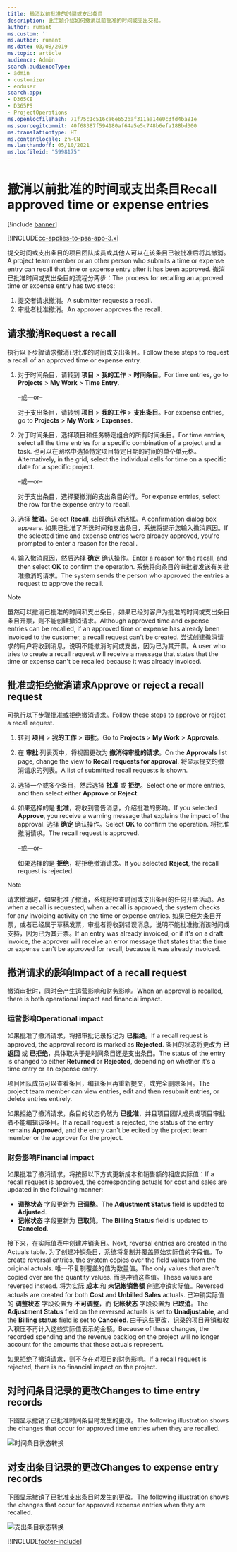 ```yaml
---
title: 撤消以前批准的时间或支出条目
description: 此主题介绍如何撤消以前批准的时间或支出交易。
author: rumant
ms.custom: ''
ms.author: rumant
ms.date: 03/08/2019
ms.topic: article
audience: Admin
search.audienceType:
- admin
- customizer
- enduser
search.app:
- D365CE
- D365PS
- ProjectOperations
ms.openlocfilehash: 71f75c1c516ca6e652baf311aa14e0c3fd4ba81e
ms.sourcegitcommit: 40f68387f594180af64a5e5c748b6efa188bd300
ms.translationtype: HT
ms.contentlocale: zh-CN
ms.lasthandoff: 05/10/2021
ms.locfileid: "5998175"
---
```

# <a name="recall-approved-time-or-expense-entries"></a><span data-ttu-id="6d4f2-103">撤消以前批准的时间或支出条目</span><span class="sxs-lookup"><span data-stu-id="6d4f2-103">Recall approved time or expense entries</span></span>

[!include [banner](../includes/psa-now-project-operations.md)]

[!INCLUDE[cc-applies-to-psa-app-3.x](../includes/cc-applies-to-psa-app-3x.md)]

<span data-ttu-id="6d4f2-104">提交时间或支出条目的项目团队成员或其他人可以在该条目已被批准后将其撤消。</span><span class="sxs-lookup"><span data-stu-id="6d4f2-104">A project team member or an other person who submits a time or expense entry can recall that time or expense entry after it has been approved.</span></span> <span data-ttu-id="6d4f2-105">撤消已批准时间或支出条目的流程分两步：</span><span class="sxs-lookup"><span data-stu-id="6d4f2-105">The process for recalling an approved time or expense entry has two steps:</span></span>

1. <span data-ttu-id="6d4f2-106">提交者请求撤消。</span><span class="sxs-lookup"><span data-stu-id="6d4f2-106">A submitter requests a recall.</span></span>
2. <span data-ttu-id="6d4f2-107">审批者批准撤消。</span><span class="sxs-lookup"><span data-stu-id="6d4f2-107">An approver approves the recall.</span></span>

## <a name="request-a-recall"></a><span data-ttu-id="6d4f2-108">请求撤消</span><span class="sxs-lookup"><span data-stu-id="6d4f2-108">Request a recall</span></span>

<span data-ttu-id="6d4f2-109">执行以下步骤请求撤消已批准的时间或支出条目。</span><span class="sxs-lookup"><span data-stu-id="6d4f2-109">Follow these steps to request a recall of an approved time or expense entry.</span></span>

1. <span data-ttu-id="6d4f2-110">对于时间条目，请转到 **项目** \> **我的工作** \> **时间条目**。</span><span class="sxs-lookup"><span data-stu-id="6d4f2-110">For time entries, go to **Projects** \> **My Work** \> **Time Entry**.</span></span>

    <span data-ttu-id="6d4f2-111">–或–</span><span class="sxs-lookup"><span data-stu-id="6d4f2-111">–or–</span></span>

    <span data-ttu-id="6d4f2-112">对于支出条目，请转到 **项目** \> **我的工作** \> **支出条目**。</span><span class="sxs-lookup"><span data-stu-id="6d4f2-112">For expense entries, go to **Projects** \> **My Work** \> **Expenses**.</span></span>

2. <span data-ttu-id="6d4f2-113">对于时间条目，选择项目和任务特定组合的所有时间条目。</span><span class="sxs-lookup"><span data-stu-id="6d4f2-113">For time entries, select all the time entries for a specific combination of a project and a task.</span></span> <span data-ttu-id="6d4f2-114">也可以在网格中选择特定项目特定日期的时间的单个单元格。</span><span class="sxs-lookup"><span data-stu-id="6d4f2-114">Alternatively, in the grid, select the individual cells for time on a specific date for a specific project.</span></span>

    <span data-ttu-id="6d4f2-115">–或–</span><span class="sxs-lookup"><span data-stu-id="6d4f2-115">–or–</span></span>

    <span data-ttu-id="6d4f2-116">对于支出条目，选择要撤消的支出条目的行。</span><span class="sxs-lookup"><span data-stu-id="6d4f2-116">For expense entries, select the row for the expense entry to recall.</span></span>

3. <span data-ttu-id="6d4f2-117">选择 **撤消**。</span><span class="sxs-lookup"><span data-stu-id="6d4f2-117">Select **Recall**.</span></span> <span data-ttu-id="6d4f2-118">出现确认对话框。</span><span class="sxs-lookup"><span data-stu-id="6d4f2-118">A confirmation dialog box appears.</span></span> <span data-ttu-id="6d4f2-119">如果已批准了所选时间和支出条目，系统将提示您输入撤消原因。</span><span class="sxs-lookup"><span data-stu-id="6d4f2-119">If the selected time and expense entries were already approved, you're prompted to enter a reason for the recall.</span></span>
4. <span data-ttu-id="6d4f2-120">输入撤消原因，然后选择 **确定** 确认操作。</span><span class="sxs-lookup"><span data-stu-id="6d4f2-120">Enter a reason for the recall, and then select **OK** to confirm the operation.</span></span> <span data-ttu-id="6d4f2-121">系统将向条目的审批者发送有关批准撤消的请求。</span><span class="sxs-lookup"><span data-stu-id="6d4f2-121">The system sends the person who approved the entries a request to approve the recall.</span></span>

> [!NOTE]
> <span data-ttu-id="6d4f2-122">虽然可以撤消已批准的时间和支出条目，如果已经对客户为批准的时间或支出条目条目开票，则不能创建撤消请求。</span><span class="sxs-lookup"><span data-stu-id="6d4f2-122">Although approved time and expense entries can be recalled, if an approved time or expense has already been invoiced to the customer, a recall request can't be created.</span></span> <span data-ttu-id="6d4f2-123">尝试创建撤消请求的用户将收到消息，说明不能撤消时间或支出，因为已为其开票。</span><span class="sxs-lookup"><span data-stu-id="6d4f2-123">A user who tries to create a recall request will receive a message that states that the time or expense can't be recalled because it was already invoiced.</span></span>

## <a name="approve-or-reject-a-recall-request"></a><span data-ttu-id="6d4f2-124">批准或拒绝撤消请求</span><span class="sxs-lookup"><span data-stu-id="6d4f2-124">Approve or reject a recall request</span></span>

<span data-ttu-id="6d4f2-125">可执行以下步骤批准或拒绝撤消请求。</span><span class="sxs-lookup"><span data-stu-id="6d4f2-125">Follow these steps to approve or reject a recall request.</span></span>

1. <span data-ttu-id="6d4f2-126">转到 **项目** \> **我的工作** \> **审批**。</span><span class="sxs-lookup"><span data-stu-id="6d4f2-126">Go to **Projects** \> **My Work** \> **Approvals**.</span></span>
2. <span data-ttu-id="6d4f2-127">在 **审批** 列表页中，将视图更改为 **撤消待审批的请求**。</span><span class="sxs-lookup"><span data-stu-id="6d4f2-127">On the **Approvals** list page, change the view to **Recall requests for approval**.</span></span> <span data-ttu-id="6d4f2-128">将显示提交的撤消请求的列表。</span><span class="sxs-lookup"><span data-stu-id="6d4f2-128">A list of submitted recall requests is shown.</span></span>
3. <span data-ttu-id="6d4f2-129">选择一个或多个条目，然后选择 **批准** 或 **拒绝**。</span><span class="sxs-lookup"><span data-stu-id="6d4f2-129">Select one or more entries, and then select either **Approve** or **Reject**.</span></span>
4. <span data-ttu-id="6d4f2-130">如果选择的是 **批准**，将收到警告消息，介绍批准的影响。</span><span class="sxs-lookup"><span data-stu-id="6d4f2-130">If you selected **Approve**, you receive a warning message that explains the impact of the approval.</span></span> <span data-ttu-id="6d4f2-131">选择 **确定** 确认操作。</span><span class="sxs-lookup"><span data-stu-id="6d4f2-131">Select **OK** to confirm the operation.</span></span> <span data-ttu-id="6d4f2-132">将批准撤消请求。</span><span class="sxs-lookup"><span data-stu-id="6d4f2-132">The recall request is approved.</span></span>

    <span data-ttu-id="6d4f2-133">–或–</span><span class="sxs-lookup"><span data-stu-id="6d4f2-133">–or–</span></span>

    <span data-ttu-id="6d4f2-134">如果选择的是 **拒绝**，将拒绝撤消请求。</span><span class="sxs-lookup"><span data-stu-id="6d4f2-134">If you selected **Reject**, the recall request is rejected.</span></span>

> [!NOTE]
> <span data-ttu-id="6d4f2-135">请求撤消时，如果批准了撤消，系统将检查时间或支出条目的任何开票活动。</span><span class="sxs-lookup"><span data-stu-id="6d4f2-135">As when a recall is requested, when a recall is approved, the system checks for any invoicing activity on the time or expense entries.</span></span> <span data-ttu-id="6d4f2-136">如果已经为条目开票，或者已经属于草稿发票，审批者将收到错误消息，说明不能批准撤消该时间或支持，因为已为其开票。</span><span class="sxs-lookup"><span data-stu-id="6d4f2-136">If an entry was already invoiced, or if it's on a draft invoice, the approver will receive an error message that states that the time or expense can't be approved for recall, because it was already invoiced.</span></span>

## <a name="impact-of-a-recall-request"></a><span data-ttu-id="6d4f2-137">撤消请求的影响</span><span class="sxs-lookup"><span data-stu-id="6d4f2-137">Impact of a recall request</span></span>

<span data-ttu-id="6d4f2-138">撤消审批时，同时会产生运营影响和财务影响。</span><span class="sxs-lookup"><span data-stu-id="6d4f2-138">When an approval is recalled, there is both operational impact and financial impact.</span></span>

### <a name="operational-impact"></a><span data-ttu-id="6d4f2-139">运营影响</span><span class="sxs-lookup"><span data-stu-id="6d4f2-139">Operational impact</span></span>

<span data-ttu-id="6d4f2-140">如果批准了撤消请求，将把审批记录标记为 **已拒绝**。</span><span class="sxs-lookup"><span data-stu-id="6d4f2-140">If a recall request is approved, the approval record is marked as **Rejected**.</span></span> <span data-ttu-id="6d4f2-141">条目的状态将更改为 **已返回** 或 **已拒绝**，具体取决于是时间条目还是支出条目。</span><span class="sxs-lookup"><span data-stu-id="6d4f2-141">The status of the entry is changed to either **Returned** or **Rejected**, depending on whether it's a time entry or an expense entry.</span></span>

<span data-ttu-id="6d4f2-142">项目团队成员可以查看条目，编辑条目再重新提交，或完全删除条目。</span><span class="sxs-lookup"><span data-stu-id="6d4f2-142">The project team member can view entries, edit and then resubmit entries, or delete entries entirely.</span></span>

<span data-ttu-id="6d4f2-143">如果拒绝了撤消请求，条目的状态仍然为 **已批准**，并且项目团队成员或项目审批者不能编辑该条目。</span><span class="sxs-lookup"><span data-stu-id="6d4f2-143">If a recall request is rejected, the status of the entry remains **Approved**, and the entry can't be edited by the project team member or the approver for the project.</span></span>

### <a name="financial-impact"></a><span data-ttu-id="6d4f2-144">财务影响</span><span class="sxs-lookup"><span data-stu-id="6d4f2-144">Financial impact</span></span>

<span data-ttu-id="6d4f2-145">如果批准了撤消请求，将按照以下方式更新成本和销售额的相应实际值：</span><span class="sxs-lookup"><span data-stu-id="6d4f2-145">If a recall request is approved, the corresponding actuals for cost and sales are updated in the following manner:</span></span>

- <span data-ttu-id="6d4f2-146">**调整状态** 字段更新为 **已调整**。</span><span class="sxs-lookup"><span data-stu-id="6d4f2-146">The **Adjustment Status** field is updated to **Adjusted**.</span></span>
- <span data-ttu-id="6d4f2-147">**记帐状态** 字段更新为 **已取消**。</span><span class="sxs-lookup"><span data-stu-id="6d4f2-147">The **Billing Status** field is updated to **Canceled**.</span></span>

<span data-ttu-id="6d4f2-148">接下来，在实际值表中创建冲销条目。</span><span class="sxs-lookup"><span data-stu-id="6d4f2-148">Next, reversal entries are created in the Actuals table.</span></span> <span data-ttu-id="6d4f2-149">为了创建冲销条目，系统将复制并覆盖原始实际值的字段值。</span><span class="sxs-lookup"><span data-stu-id="6d4f2-149">To create reversal entries, the system copies over the field values from the original actuals.</span></span> <span data-ttu-id="6d4f2-150">唯一不复制覆盖的值为数量值。</span><span class="sxs-lookup"><span data-stu-id="6d4f2-150">The only values that aren't copied over are the quantity values.</span></span> <span data-ttu-id="6d4f2-151">而是冲销这些值。</span><span class="sxs-lookup"><span data-stu-id="6d4f2-151">These values are reversed instead.</span></span> <span data-ttu-id="6d4f2-152">将为实际 **成本** 和 **未记帐销售额** 创建冲销实际值。</span><span class="sxs-lookup"><span data-stu-id="6d4f2-152">Reversed actuals are created for both **Cost** and **Unbilled Sales** actuals.</span></span> <span data-ttu-id="6d4f2-153">已冲销实际值的 **调整状态** 字段设置为 **不可调整**，而 **记帐状态** 字段设置为 **已取消**。</span><span class="sxs-lookup"><span data-stu-id="6d4f2-153">The **Adjustment Status** field on the reversed actuals is set to **Unadjustable**, and the **Billing status** field is set to **Canceled**.</span></span> <span data-ttu-id="6d4f2-154">由于这些更改，记录的项目开销和收入积压不再计入这些实际值表示的金额。</span><span class="sxs-lookup"><span data-stu-id="6d4f2-154">Because of these changes, the recorded spending and the revenue backlog on the project will no longer account for the amounts that these actuals represent.</span></span>

<span data-ttu-id="6d4f2-155">如果拒绝了撤消请求，则不存在对项目的财务影响。</span><span class="sxs-lookup"><span data-stu-id="6d4f2-155">If a recall request is rejected, there is no financial impact on the project.</span></span>

## <a name="changes-to-time-entry-records"></a><span data-ttu-id="6d4f2-156">对时间条目记录的更改</span><span class="sxs-lookup"><span data-stu-id="6d4f2-156">Changes to time entry records</span></span>

<span data-ttu-id="6d4f2-157">下图显示撤销了已批准时间条目时发生的更改。</span><span class="sxs-lookup"><span data-stu-id="6d4f2-157">The following illustration shows the changes that occur for approved time entries when they are recalled.</span></span>

![时间条目状态转换](media/TimeEntryStateTransitions.png)

## <a name="changes-to-expense-entry-records"></a><span data-ttu-id="6d4f2-159">对支出条目记录的更改</span><span class="sxs-lookup"><span data-stu-id="6d4f2-159">Changes to expense entry records</span></span>

<span data-ttu-id="6d4f2-160">下图显示撤销了已批准支出条目时发生的更改。</span><span class="sxs-lookup"><span data-stu-id="6d4f2-160">The following illustration shows the changes that occur for approved expense entries when they are recalled.</span></span>

![支出条目状态转换](media/ExpenseEntryStateTransitions.png)


[!INCLUDE[footer-include](../includes/footer-banner.md)]